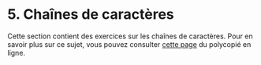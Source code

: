 # 5. Chaînes de caractères

Cette section contient des exercices sur les chaînes de caractères. Pour en savoir plus sur ce sujet, vous pouvez consulter [cette page](https://rtavenar.github.io/poly_python/content/chaines.html) du polycopié en ligne.